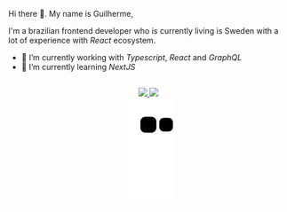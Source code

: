 Hi there 👋. My name is Guilherme,

I'm a brazilian frontend developer who is currently living is Sweden with a lot of experience with _React_ ecosystem.

- 🔭 I’m currently working with _Typescript_, _React_ and _GraphQL_
- 🌱 I’m currently learning _NextJS_

##

<!-- Stat Cards -->
<div align="center">
  <a href="https://github.com/anuraghazra/github-readme-stats#github-stats-card">
    <img style="height: 10em;"  src="https://github-readme-stats.vercel.app/api?username=guilhermespopolin&count_private=true&show_icons=true&hide=stars&theme=react" />
  </a>
  <a href="https://github.com/anuraghazra/github-readme-stats#top-languages-card">
    <img style="height: 10em;" src="https://github-readme-stats.vercel.app/api/top-langs/?username=guilhermespopolin&layout=compact&theme=react" />
  </a>
</div>

<!-- Contributions snake -->
<div align="center">
  <img src="https://github.com/rafaballerini/rafaballerini/blob/output/github-contribution-grid-snake.svg" />
</div>
